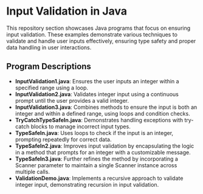 # Input Validation in Java

This repository section showcases Java programs that focus on ensuring input validation. These examples demonstrate various techniques to validate and handle user inputs effectively, ensuring type safety and proper data handling in user interactions.

## Program Descriptions

- **InputValidation1.java**: Ensures the user inputs an integer within a specified range using a loop.
- **InputValidation2.java**: Validates integer input using a continuous prompt until the user provides a valid integer.
- **InputValidation3.java**: Combines methods to ensure the input is both an integer and within a defined range, using loops and condition checks.
- **TryCatchTypeSafeIn.java**: Demonstrates handling exceptions with try-catch blocks to manage incorrect input types.
- **TypeSafeIn.java**: Uses loops to check if the input is an integer, prompting repeatedly for correct data.
- **TypeSafeIn2.java**: Improves input validation by encapsulating the logic in a method that prompts for an integer with a customizable message.
- **TypeSafeIn3.java**: Further refines the method by incorporating a Scanner parameter to maintain a single Scanner instance across multiple calls.
- **ValidationDemo.java**: Implements a recursive approach to validate integer input, demonstrating recursion in input validation.
